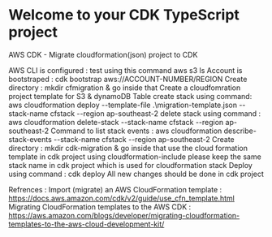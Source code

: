 # Welcome to your CDK TypeScript project

AWS CDK -  Migrate cloudformation(json) project to CDK

AWS CLI is configured : test using this command aws s3 ls 
Account is bootstraped : cdk bootstrap aws://ACCOUNT-NUMBER/REGION
Create directory : mkdir cfmigration & go inside that
Create a cloudfomration project template for S3 & dynamoDB Table
create stack using command: aws cloudformation deploy --template-file .\migration-template.json --stack-name cfstack --region ap-southeast-2
delete stack using command : aws cloudformation delete-stack --stack-name cfstack  --region ap-southeast-2
Command to list stack events : aws cloudformation describe-stack-events --stack-name cfstack --region ap-southeast-2
Create directory : mkdir cdk-migration & go inside that
use the cloud formation template in cdk project using cloudformation-include
please keep the same stack name in cdk project which is used for cloudformation stack
Deploy using command : cdk deploy 
All new changes should be done in cdk project

Refrences : 
Import (migrate) an AWS CloudFormation template : https://docs.aws.amazon.com/cdk/v2/guide/use_cfn_template.html
Migrating CloudFormation templates to the AWS CDK : https://aws.amazon.com/blogs/developer/migrating-cloudformation-templates-to-the-aws-cloud-development-kit/
